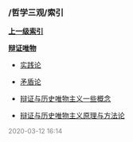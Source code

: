 ### /哲学三观/索引


**[上一级索引]()**

**[辩证唯物](/哲学三观/辩证唯物/)**

- [实践论](/哲学三观/实践论)

- [矛盾论](/哲学三观/矛盾论)

- [辩证与历史唯物主义一些概念](/哲学三观/辩证与历史唯物主义一些概念)

- [辩证与历史唯物主义原理与方法论](/哲学三观/辩证与历史唯物主义原理与方法论)


<font size=2 color='grey'> 2020-03-12 16:14 </font>


